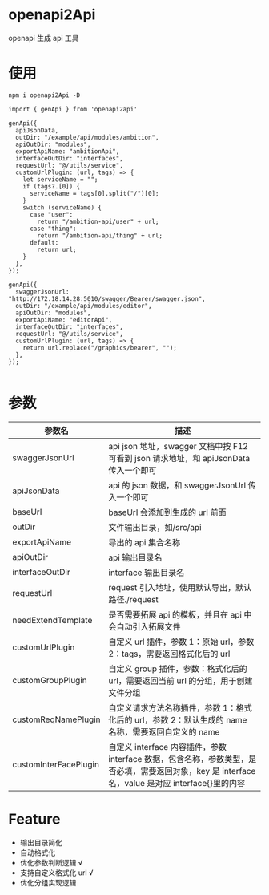 # openapi2Api

openapi 生成 api 工具

# 使用

```
npm i openapi2Api -D

import { genApi } from 'openapi2api'

genApi({
  apiJsonData,
  outDir: "/example/api/modules/ambition",
  apiOutDir: "modules",
  exportApiName: "ambitionApi",
  interfaceOutDir: "interfaces",
  requestUrl: "@/utils/service",
  customUrlPlugin: (url, tags) => {
    let serviceName = "";
    if (tags?.[0]) {
      serviceName = tags[0].split("/")[0];
    }
    switch (serviceName) {
      case "user":
        return "/ambition-api/user" + url;
      case "thing":
        return "/ambition-api/thing" + url;
      default:
        return url;
    }
  },
});

genApi({
  swaggerJsonUrl: "http://172.18.14.28:5010/swagger/Bearer/swagger.json",
  outDir: "/example/api/modules/editor",
  apiOutDir: "modules",
  exportApiName: "editorApi",
  interfaceOutDir: "interfaces",
  requestUrl: "@/utils/service",
  customUrlPlugin: (url, tags) => {
    return url.replace("/graphics/bearer", "");
  },
});


```

# 参数

| 参数名                | 描述                                                                                                                                              |
| --------------------- | ------------------------------------------------------------------------------------------------------------------------------------------------- |
| swaggerJsonUrl        | api json 地址，swagger 文档中按 F12 可看到 json 请求地址，和 apiJsonData 传入一个即可                                                             |
| apiJsonData           | api 的 json 数据，和 swaggerJsonUrl 传入一个即可                                                                                                  |
| baseUrl               | baseUrl 会添加到生成的 url 前面                                                                                                                   |
| outDir                | 文件输出目录，如/src/api                                                                                                                          |
| exportApiName         | 导出的 api 集合名称                                                                                                                               |
| apiOutDir             | api 输出目录名                                                                                                                                    |
| interfaceOutDir       | interface 输出目录名                                                                                                                              |
| requestUrl            | request 引入地址，使用默认导出，默认路径./request                                                                                                 |
| needExtendTemplate    | 是否需要拓展 api 的模板，并且在 api 中会自动引入拓展文件                                                                                          |
| customUrlPlugin       | 自定义 url 插件，参数 1：原始 url，参数 2：tags，需要返回格式化后的 url                                                                           |
| customGroupPlugin     | 自定义 group 插件，参数：格式化后的 url，需要返回当前 url 的分组，用于创建文件分组                                                                |
| customReqNamePlugin   | 自定义请求方法名称插件，参数 1：格式化后的 url，参数 2：默认生成的 name 名称，需要返回自定义的 name                                               |
| customInterFacePlugin | 自定义 interface 内容插件，参数 interface 数据，包含名称，参数类型，是否必填，需要返回对象，key 是 interface 名，value 是对应 interface{}里的内容 |

# Feature

- 输出目录简化
- 自动格式化
- 优化参数判断逻辑 √
- 支持自定义格式化 url √
- 优化分组实现逻辑
